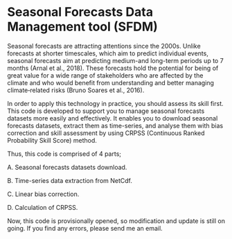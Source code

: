 # Seasonal Forecasts Data Management tool (SFDM)

Seasonal forecasts are attracting attentions since the 2000s. Unlike forecasts at shorter timescales, which aim to predict individual events, seasonal forecasts aim at predicting medium-and long-term periods up to 7 months (Arnal et al., 2018). These forecasts hold the potential for being of great value for a wide range of stakeholders who are affected by the climate and who would benefit from understanding and better managing climate‐related risks (Bruno Soares et al., 2016).

In order to apply this technology in practice, you should assess its skill first. This code is developed to support you to manage seasonal forecasts datasets more easily and effectively. It enables you to download seasonal forecasts datasets, extract them as time-series, and analyse them with bias correction and skill assessment by using CRPSS (Continuous Ranked Probability Skill Score) method.

Thus, this code is comprised of 4 parts;

A. Seasonal forecasts datasets download.

B. Time-series data extraction from NetCdf.

C. Linear bias correction.

D. Calculation of CRPSS.

Now, this code is provisionally opened, so modification and update is still on going. If you find any errors, please send me an email.
